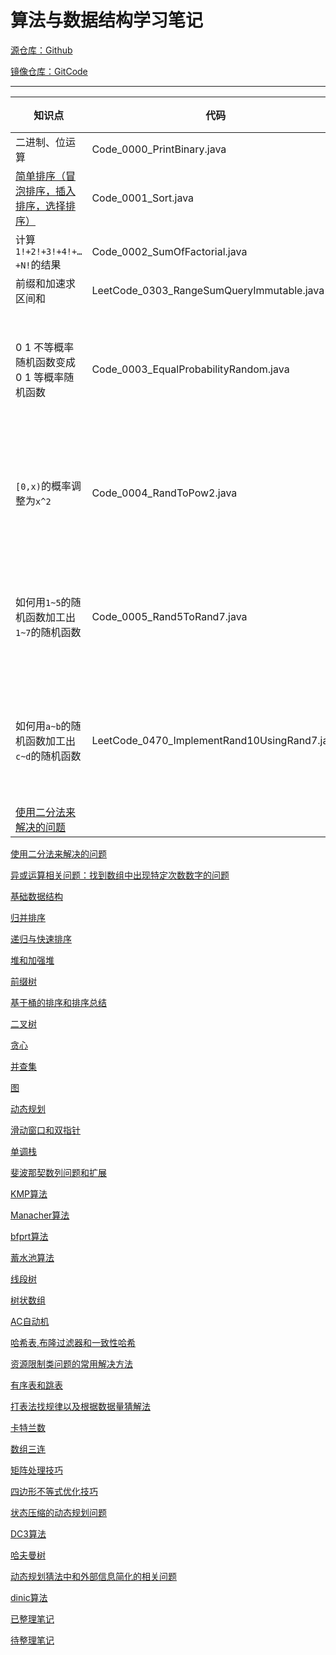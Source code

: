 # 算法与数据结构学习笔记

[源仓库：Github](https://github.com/GreyZeng/algorithm)

[镜像仓库：GitCode](https://gitcode.net/hotonyhui/algorithm)

------



| 知识点 | 代码 |备注|
|--|--|--|
| 二进制、位运算 | Code_0000_PrintBinary.java ||
| [简单排序（冒泡排序，插入排序，选择排序）](https://www.cnblogs.com/greyzeng/p/15186769.html) | Code_0001_Sort.java ||
|计算`1!+2!+3!+4!+…+N!`的结果|Code_0002_SumOfFactorial.java||
|前缀和加速求区间和|LeetCode_0303_RangeSumQueryImmutable.java||
|0 1 不等概率随机函数变成 0 1 等概率随机函数|Code_0003_EqualProbabilityRandom.java|[随机函数变换示例](https://www.cnblogs.com/greyzeng/p/16618329.html)|
|`[0,x)`的概率调整为`x^2`|Code_0004_RandToPow2.java|[随机函数变换示例](https://www.cnblogs.com/greyzeng/p/16618329.html)|
|如何用`1~5`的随机函数加工出`1~7`的随机函数|Code_0005_Rand5ToRand7.java|[随机函数变换示例](https://www.cnblogs.com/greyzeng/p/16618329.html)|
|如何用`a~b`的随机函数加工出`c~d`的随机函数|LeetCode_0470_ImplementRand10UsingRand7.java|[随机函数变换示例](https://www.cnblogs.com/greyzeng/p/16618329.html)|
|[使用二分法来解决的问题](https://www.cnblogs.com/greyzeng/p/15690136.html)|||

[使用二分法来解决的问题](https://www.cnblogs.com/greyzeng/p/15690136.html)

[异或运算相关问题：找到数组中出现特定次数数字的问题](https://www.cnblogs.com/greyzeng/p/15385402.html)

[基础数据结构](docs/基础数据结构.md)

[归并排序](docs/归并排序.md)

[递归与快速排序](docs/递归与快速排序.md)

[堆和加强堆](docs/堆和加强堆.md)

[前缀树](docs/前缀树.md)

[基于桶的排序和排序总结](docs/基于桶的排序和排序总结.md)

[二叉树](docs/二叉树.md)

[贪心](docs/贪心.md)

[并查集](https://www.cnblogs.com/greyzeng/p/16340125.html)

[图](docs/图.md)

[动态规划](docs/动态规划.md)

[滑动窗口和双指针](docs/滑动窗口和双指针.md)

[单调栈](docs/单调栈.md)

[斐波那契数列问题和扩展](https://www.cnblogs.com/greyzeng/p/15388178.html)

[KMP算法](https://www.cnblogs.com/greyzeng/p/15317466.html)

[Manacher算法](https://www.cnblogs.com/greyzeng/p/15314213.html)

[bfprt算法](https://www.cnblogs.com/greyzeng/p/15320118.html)

[蓄水池算法](https://www.cnblogs.com/greyzeng/p/15311295.html)

[线段树](docs/线段树.md)

[树状数组](https://www.cnblogs.com/greyzeng/p/15343780.html)

[AC自动机](https://www.cnblogs.com/greyzeng/p/15347534.html)

[哈希表,布隆过滤器和一致性哈希](docs/哈希表,布隆过滤器和一致性哈希.md)

[资源限制类问题的常用解决方法](https://www.cnblogs.com/greyzeng/p/15371414.html)

[有序表和跳表](docs/有序表和跳表.md)

[打表法找规律以及根据数据量猜解法](docs/打表法找规律以及根据数据量猜解法.md)

[卡特兰数](docs/卡特兰数.md)

[数组三连](docs/数组三连.md)

[矩阵处理技巧](docs/矩阵处理技巧.md)

[四边形不等式优化技巧](docs/四边形不等式优化技巧.md)

[状态压缩的动态规划问题](docs/状态压缩的动态规划问题.md)

[DC3算法](docs/DC3算法.md)

[哈夫曼树](docs/哈夫曼树.md)

[动态规划猜法中和外部信息简化的相关问题](docs/动态规划猜法中和外部信息简化的相关问题.md)

[dinic算法](docs/dinic算法.md)

[已整理笔记](https://www.cnblogs.com/greyzeng/tag/%E7%AE%97%E6%B3%95/)

[待整理笔记](https://github.com/GreyZeng/algorithm/tree/master/docs)
